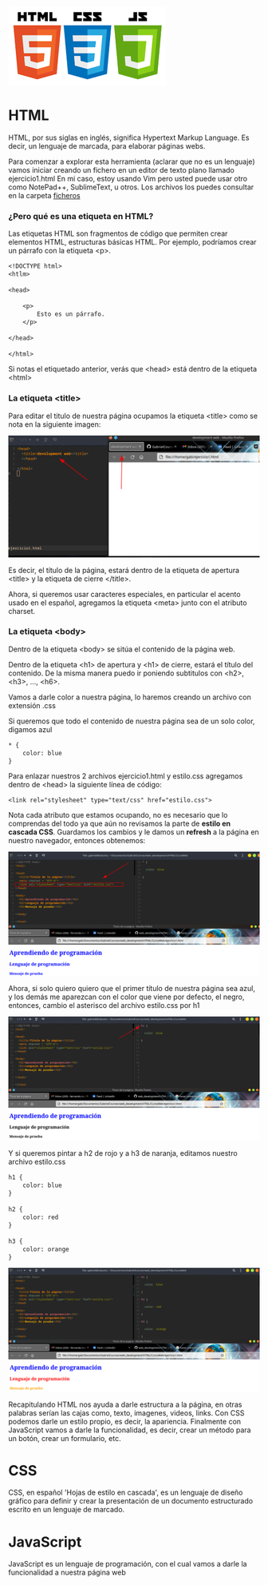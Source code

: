 ![](https://raw.githubusercontent.com/GabrielCourses/web_development/main/HTML/image/header.png)

# HTML

HTML, por sus siglas en inglés, significa Hypertext Markup Language. Es decir, un lenguaje de marcada, para elaborar páginas webs.

Para comenzar a explorar esta herramienta (aclarar que no es un lenguaje) vamos iniciar creando un fichero en un editor de texto plano llamado ejercicio1.html En mi caso, estoy usando Vim pero usted puede usar otro como NotePad++, SublimeText, u otros. Los archivos los puedes consultar en la carpeta [ficheros](https://github.com/GabrielCourses/web_development/tree/main/HTML/ficheros)

### ¿Pero qué es una etiqueta en HTML?

Las etiquetas HTML son fragmentos de código que permiten crear elementos HTML, estructuras básicas HTML. Por ejemplo, podríamos crear un párrafo con la etiqueta \<p\>.

```
<!DOCTYPE html>
<htlm>

<head>

	<p>
		Esto es un párrafo.
	</p>
	
</head>
	
</html>
```

Si notas el etiquetado anterior, verás que \<head\> está dentro de la etiqueta \<html\>

### La etiqueta \<title\>

Para editar el titulo de nuestra página ocupamos la etiqueta \<title\> como se nota en la siguiente imagen:

![](https://raw.githubusercontent.com/GabrielCourses/web_development/main/HTML/image/title.png)

Es decir, el título de la página, estará dentro de la etiqueta de apertura \<title\> y la etiqueta de cierre \</title\>.

Ahora, si queremos usar caracteres especiales, en particular el acento usado en el español, agregamos la etiqueta \<meta\> junto con el atributo charset. 

### La etiqueta \<body\>

Dentro de la etiqueta \<body\> se sitúa el contenido de la página web.

Dentro de la etiqueta \<h1\> de apertura y \<h1\> de cierre, estará el título del contenido. De la misma manera puedo ir poniendo subtitulos con \<h2\>, \<h3\>, ..., \<h6\>.

Vamos a darle color a nuestra página, lo haremos creando un archivo con extensión .css 

Si queremos que todo el contenido de nuestra página sea de un solo color, digamos azul

```
* {
	color: blue
}
```

Para enlazar nuestros 2 archivos ejercicio1.html y estilo.css agregamos dentro de \<head\> la siguiente línea de código: 

```
<link rel="stylesheet" type="text/css" href="estilo.css">
```

Nota cada atributo que estamos ocupando, no es necesario que lo comprendas del todo ya que aún no revisamos la parte de **estilo en cascada CSS**. Guardamos los cambios y le damos un **refresh** a la página en nuestro navegador, entonces obtenemos:

![](https://raw.githubusercontent.com/GabrielCourses/web_development/main/HTML/image/blue.png)

Ahora, si solo quiero quiero que el primer título de nuestra página sea azul, y los demás me aparezcan con el color que viene por defecto, el negro, entonces, cambio el asterisco del archivo estilo.css por h1

![](https://raw.githubusercontent.com/GabrielCourses/web_development/main/HTML/image/h1.png)

Y si queremos pintar a h2 de rojo y a h3 de naranja, editamos nuestro archivo estilo.css

```
h1 {
	color: blue
}

h2 {
	color: red
}

h3 {
	color: orange
}
``` 

![](https://raw.githubusercontent.com/GabrielCourses/web_development/main/HTML/image/colors.png)

Recapitulando HTML nos ayuda a darle estructura a la página, en otras palabras serían las cajas como, texto, imagenes, videos, links. Con CSS podemos darle un estilo propio, es decir, la apariencia. Finalmente con JavaScript vamos a darle la funcionalidad, es decir, crear un método para un botón, crear un formulario, etc.


# CSS

CSS, en español 'Hojas de estilo en cascada', es un lenguaje de diseño gráfico para definir y crear la presentación de un documento estructurado escrito en un lenguaje de marcado.

# JavaScript

JavaScript es un lenguaje de programación, con el cual vamos a darle la funcionalidad a nuestra página web

